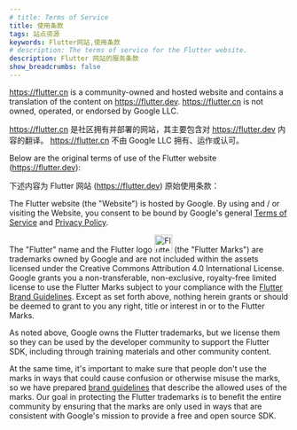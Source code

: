 ```yaml
---
# title: Terms of Service
title: 使用条款
tags: 站点资源
keywords: Flutter网站,使用条款
# description: The terms of service for the Flutter website.
description: Flutter 网站的服务条款
show_breadcrumbs: false
---
```


https://flutter.cn is a community-owned and hosted website
and contains a translation of the content on https://flutter.dev.
https://flutter.cn is not owned, operated, or endorsed by Google LLC.

https://flutter.cn 是社区拥有并部署的网站，其主要包含对 https://flutter.dev 内容的翻译。
https://flutter.cn 不由 Google LLC 拥有、运作或认可。

Below are the original terms of use of the Flutter website (https://flutter.dev):

下述内容为 Flutter 网站 (https://flutter.dev) 原始使用条款：

The Flutter website (the "Website") is hosted by Google. By using and / or
visiting the Website, you consent to be bound by Google's general
[Terms of Service][] and [Privacy Policy][].

The "Flutter" name and the Flutter logo
<img src="/assets/images/branding/flutter/logo/square.svg" width="32px" alt="Flutter logo" class="align-baseline">
(the "Flutter Marks") are trademarks owned by Google and are not included
within the assets licensed under the Creative Commons Attribution 4.0
International License.  Google grants you a non-transferable,
non-exclusive, royalty-free limited license to use the Flutter Marks
subject to your compliance with the [Flutter Brand Guidelines](/brand).
Except as set forth above, nothing herein grants or should be deemed
to grant to you any right, title or interest in or to the Flutter Marks.

As noted above, Google owns the Flutter trademarks, but we license them
so they can be used by the developer community to support the Flutter
SDK, including through training materials and other community content.

At the same time, it's important to make sure that people don't
use the marks in ways that could cause confusion or otherwise misuse
the marks, so we have prepared [brand guidelines](/brand) that describe the
allowed uses of the marks. Our goal in protecting the Flutter trademarks
is to benefit the entire community by ensuring that the marks are only used
in ways that are consistent with Google's mission to provide a free and open
source SDK.

[Terms of Service]: https://policies.google.com/terms
[Privacy Policy]: https://policies.google.com/privacy
